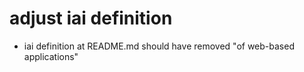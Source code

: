 # adjust iai definition

- iai definition at README.md should have removed "of web-based applications"
